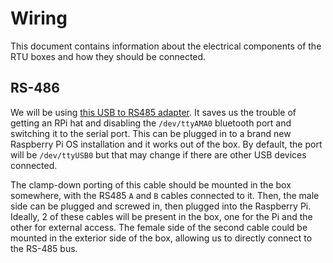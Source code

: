 # Wiring
This document contains information about the electrical components of the RTU boxes and how they should be connected.

## RS-486
We will be using [this USB to RS485 adapter](https://www.amazon.com/Serial-Converter-Adapter-Supports-Windows/dp/B076WVFXN8/ref=pd_bxgy_sccl_1/138-2802103-9574950?pd_rd_w=4t4VL&content-id=amzn1.sym.7757a8b5-874e-4a67-9d85-54ed32f01737&pf_rd_p=7757a8b5-874e-4a67-9d85-54ed32f01737&pf_rd_r=16ZZK5EX9H924KVWS1EH&pd_rd_wg=bUr9u&pd_rd_r=c6bc7c05-fe92-4fd5-8471-e726ee0e9b8b&pd_rd_i=B076WVFXN8&th=1). It saves us the trouble of getting an RPi hat and disabling the `/dev/ttyAMA0` bluetooth port and switching it to the serial port. This can be plugged in to a brand new Raspberry Pi OS installation and it works out of the box. By default, the port will be `/dev/ttyUSB0` but that may change if there are other USB devices connected.

The clamp-down porting of this cable should be mounted in the box somewhere, with the RS485 `A` and `B` cables connected to it. Then, the male side can be plugged and screwed in, then plugged into the Raspberry Pi. Ideally, 2 of these cables will be present in the box, one for the Pi and the other for external access. The female side of the second cable could be mounted in the exterior side of the box, allowing us to directly connect to the RS-485 bus.